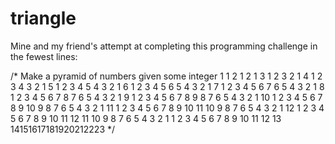 # triangle
Mine and my friend's attempt at completing this programming challenge in the fewest lines:

/* Make a pyramid of numbers given some integer
  1                          1
  2                       1  2  1
  3                    1  2  3  2  1
  4                 1  2  3  4  3  2 1
  5               1 2  3  4  5  4  3 2 1
  6             1 2 3  4  5  6  5  4 3 2 1
  7           1 2 3 4  5  6  7  6  5 4 3 2 1
  8         1 2 3 4 5  6  7  8  7  6 5 4 3 2 1
  9       1 2 3 4 5 6  7  8  9  8  7 6 5 4 3 2 1
 10     1 2 3 4 5 6 7  8  9 10  9  8 7 6 5 4 3 2 1
 11   1 2 3 4 5 6 7 8  9 10 11 10  9 8 7 6 5 4 3 2 1
 12 1 2 3 4 5 6 7 8 9 10 11 12 11 10 9 8 7 6 5 4 3 2 1
    1 2 3 4 5 6 7 8 9 10 11 12 13 14151617181920212223
*/
